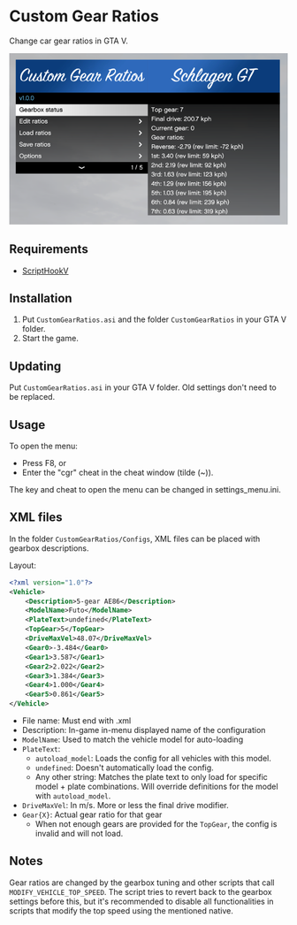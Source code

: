 # Custom Gear Ratios

Change car gear ratios in GTA V.

![Menu](resources/5CGR_Menu1.png)

## Requirements

- [ScriptHookV](http://www.dev-c.com/gtav/scripthookv)

## Installation

1. Put `CustomGearRatios.asi` and the folder `CustomGearRatios` in your GTA V folder.
2. Start the game.

## Updating

Put `CustomGearRatios.asi` in your GTA V folder.
Old settings don't need to be replaced.

## Usage

To open the menu:

- Press F8, or
- Enter the "cgr" cheat in the cheat window (tilde (~)).

The key and cheat to open the menu can be changed in settings_menu.ini.

## XML files

In the folder `CustomGearRatios/Configs`, XML files can be placed with gearbox descriptions.

Layout:

```xml
<?xml version="1.0"?>
<Vehicle>
    <Description>5-gear AE86</Description>
    <ModelName>Futo</ModelName>
    <PlateText>undefined</PlateText>
    <TopGear>5</TopGear>
    <DriveMaxVel>48.07</DriveMaxVel>
    <Gear0>-3.484</Gear0>
    <Gear1>3.587</Gear1>
    <Gear2>2.022</Gear2>
    <Gear3>1.384</Gear3>
    <Gear4>1.000</Gear4>
    <Gear5>0.861</Gear5>
</Vehicle>
```

- File name: Must end with .xml
- Description: In-game in-menu displayed name of the configuration
- `ModelName`: Used to match the vehicle model for auto-loading
- `PlateText`:
  - `autoload_model`: Loads the config for all vehicles with this model.
  - `undefined`: Doesn't automatically load the config.
  - Any other string: Matches the plate text to only load for specific model + plate combinations. Will override definitions for the model with `autoload_model`.
- `DriveMaxVel`: In m/s. More or less the final drive modifier.
- `Gear{X}`: Actual gear ratio for that gear
  - When not enough gears are provided for the `TopGear`, the config is invalid and will not load.

## Notes

Gear ratios are changed by the gearbox tuning and other scripts that call `MODIFY_VEHICLE_TOP_SPEED`. The script tries to revert back to the gearbox settings before this, but it's recommended to disable all functionalities in scripts that modify the top speed using the mentioned native.
